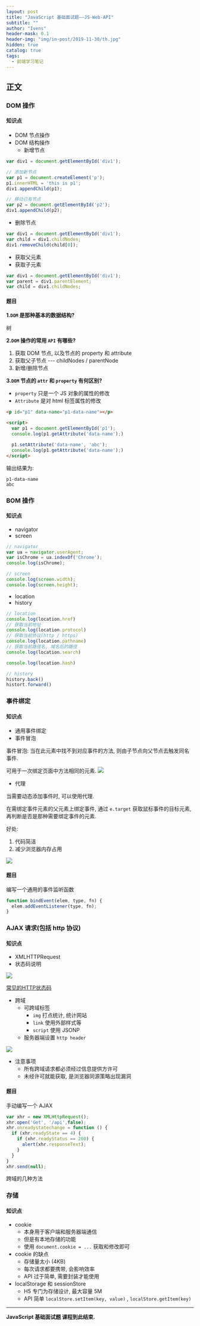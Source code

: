 ```yaml
---
layout: post
title: "JavaScript 基础面试题——JS-Web-API"
subtitle: ""
author: "Ivens"
header-mask: 0.1
header-img: "img/in-post/2019-11-30/th.jpg"
hidden: true
catalog: true
tags:
  - 前端学习笔记
---
```


## 正文
### DOM 操作
#### 知识点
- DOM 节点操作
- DOM 结构操作
  - 新增节点

```js
var div1 = document.getElementById('div1');

// 添加新节点
var p1 = document.createElement('p');
p1.innerHTML = 'this is p1';
div1.appendChild(p1);

// 移动已有节点
var p2 = document.getElementById('p2');
div1.appendChild(p2);
```
  - 删除节点

```js
var div1 = document.getElementById('div1');
var child = div1.childNodes;
div1.removeChild(child[0]);
```
  - 获取父元素
  - 获取子元素

```js
var div1 = document.getElementById('div1');
var parent = div1.parentElement;
var child = div1.childNodes;
```
#### 题目
**1.`DOM` 是那种基本的数据结构?**

树

**2.`DOM` 操作的常用 `API` 有哪些?**

1. 获取 DOM 节点, 以及节点的 property 和 attribute
2. 获取父子节点 --- childNodes / parentNode
3. 新增/删除节点

**3.`DOM` 节点的 `attr` 和 `property` 有何区别?**

- `property` 只是一个 JS 对象的属性的修改
- `Attribute` 是对 html 标签属性的修改

```html
<p id="p1" data-name="p1-data-name"></p>

<script>
  var p1 = document.getElementById('p1');
  console.log(p1.getAttribute('data-name');)

  p1.setAttribute('data-name', 'abc');
  console.log(p1.getAttribute('data-name');)
</script>
```
输出结果为:
```
p1-data-name
abc
```


### BOM 操作
#### 知识点
- navigator
- screen

```js
// navigator
var ua = navigator.userAgent;
var isChrome = ua.indexOf('Chrome');
console.log(isChrome);

// screen
console.log(screen.width);
console.log(screen.height);
```
- location
- history

```js
// location
console.log(location.href) 
// 获取当前地址
console.log(location.protocol) 
// 获取当前协议(http / https)
console.log(location.pathname) 
// 获取当前路径名, 域名后的路径
console.log(location.search) 

console.log(location.hash)

// history
history.back() 
histort.forward()
```
### 事件绑定
#### 知识点
- 通用事件绑定
- 事件冒泡

事件冒泡: 当在此元素中找不到对应事件的方法, 则由子节点向父节点去触发同名事件.

可用于一次绑定页面中方法相同的元素.
![](../../../../img/in-post/2019-12-4/a.png)

- 代理

当需要动态添加事件时, 可以使用代理.

在需绑定事件元素的父元素上绑定事件, 通过 `e.target` 获取鼠标事件的目标元素, 再判断是否是那种需要绑定事件的元素.

好处:
1. 代码简洁
2. 减少浏览器内存占用

![](../../../../img/in-post/2019-12-4/b.png)
#### 题目
编写一个通用的事件监听函数
```js
function bindEvent(elem, type, fn) {
  elem.addEventListener(type, fn);
}
```
### AJAX 请求(包括 http 协议)
#### 知识点
- XMLHTTPRequest
- 状态码说明

![](../../../../img/in-post/2019-12-4/c.png)

[常见的HTTP状态码](https://www.runoob.com/http/http-status-codes.html)
- 跨域
  - 可跨域标签
    - `img` 打点统计, 统计网站 
    - `link` 使用外部样式等 
    - `script` 使用 JSONP
  - 服务器端设置 `http header` 

![](../../../../img/in-post/2019-12-4/d.png)
  - 注意事项
    - 所有跨域请求都必须经过信息提供方许可
    - 未经许可就能获取, 是浏览器同源策略出现漏洞



#### 题目
手动编写一个 AJAX
```js
var xhr = new XMLHttpRequest();
xhr.open('Get', '/api',false);
xhr.onreadystatechange = function () {
  if (xhr.readyState == 4) {
    if (xhr.readyStatus == 200) {
      alert(xhr.responseText);
    }
  }
}
xhr.send(null);
```

跨域的几种方法

### 存储
#### 知识点
- cookie
  - 本身用于客户端和服务器端通信
  - 但是有本地存储的功能
  - 使用 `document.cookie = ...` 获取和修改即可
- cookie 的缺点
  - 存储量太小 (4KB)
  - 每次请求都要携带, 会影响效率
  - API 过于简单, 需要封装才能使用  
- localStorage 和 sessionStore
  - H5 专门为存储设计, 最大容量 5M
  - API 简单 `localStore.setItem(key, value)` , `localStore.getItem(key)`

***

**JavaScript 基础面试题 课程到此结束.**